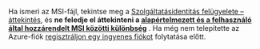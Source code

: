 Ha ismeri az MSI-fájl, tekintse meg a [Szolgáltatásidentitás felügyelete – áttekintés](~/articles/active-directory/pp/msi-overview.md), és **ne feledje el áttekinteni a [alapértelmezett és a felhasználó által hozzárendelt MSI közötti különbség](~/articles/active-directory/pp/msi-overview.md#how-does-it-work)** . Ha még nem telepítette az Azure-fiók [regisztráljon egy ingyenes fiókot](https://azure.microsoft.com/free/) folytatása előtt.